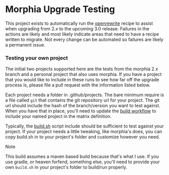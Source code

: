 # Morphia Upgrade Testing


This project exists to automatically run the [openrewrite](https://docs.openrewrite.org/) recipe to assist when upgrading from 2.x to 
the upcoming 3.0 release.  Failures in the actions are likely and most likely indicate areas that need to have a recipe written to 
migrate.  Not every change can be automated so failures are likely a permanent issue.  

### Testing your own project
The initial two projects supported here are the tests from the morphia 2.x branch and a personal project that also uses morphia.  If you 
have a project that you would like to include in these runs to see how far off the upgrade process is, please file a pull request with 
the information listed below.

Each project needs a folder in .github/projects.  The bare minimum require is a file called `git` that contains the git repository url 
for your project.  The git url should include the hash of the branch/version you want to test against.  When you have that in place, 
you'll need to update the [build workflow](.github/workflows/build.yml) to include your named project in the matrix definition.

Typically, the [build.sh](.github/projects/build.sh) script include should be sufficient to test against your project.  If your project 
needs a little tweaking, like morphia's does, you can copy build.sh in to your project's folder and customize however you need.

> [!NOTE]
> This build assumes a maven based build because that's what I use.  If you use gradle, or heaven forfend, something else, you'll need 
> to provide your own `build.sh` in your project's folder to build/run properly.